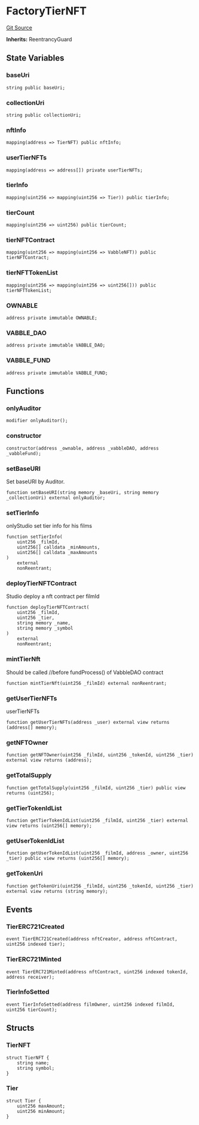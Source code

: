 # FactoryTierNFT
[Git Source](https://github.com/Mill1995/VABDAO/blob/6b2692eb00242bb9bb0e30b4b8c33940feb51fa0/contracts/dao/FactoryTierNFT.sol)

**Inherits:**
ReentrancyGuard


## State Variables
### baseUri

```solidity
string public baseUri;
```


### collectionUri

```solidity
string public collectionUri;
```


### nftInfo

```solidity
mapping(address => TierNFT) public nftInfo;
```


### userTierNFTs

```solidity
mapping(address => address[]) private userTierNFTs;
```


### tierInfo

```solidity
mapping(uint256 => mapping(uint256 => Tier)) public tierInfo;
```


### tierCount

```solidity
mapping(uint256 => uint256) public tierCount;
```


### tierNFTContract

```solidity
mapping(uint256 => mapping(uint256 => VabbleNFT)) public tierNFTContract;
```


### tierNFTTokenList

```solidity
mapping(uint256 => mapping(uint256 => uint256[])) public tierNFTTokenList;
```


### OWNABLE

```solidity
address private immutable OWNABLE;
```


### VABBLE_DAO

```solidity
address private immutable VABBLE_DAO;
```


### VABBLE_FUND

```solidity
address private immutable VABBLE_FUND;
```


## Functions
### onlyAuditor


```solidity
modifier onlyAuditor();
```

### constructor


```solidity
constructor(address _ownable, address _vabbleDAO, address _vabbleFund);
```

### setBaseURI

Set baseURI by Auditor.


```solidity
function setBaseURI(string memory _baseUri, string memory _collectionUri) external onlyAuditor;
```

### setTierInfo

onlyStudio set tier info for his films


```solidity
function setTierInfo(
    uint256 _filmId,
    uint256[] calldata _minAmounts,
    uint256[] calldata _maxAmounts
)
    external
    nonReentrant;
```

### deployTierNFTContract

Studio deploy a nft contract per filmId


```solidity
function deployTierNFTContract(
    uint256 _filmId,
    uint256 _tier,
    string memory _name,
    string memory _symbol
)
    external
    nonReentrant;
```

### mintTierNft

Should be called //before fundProcess() of VabbleDAO contract


```solidity
function mintTierNft(uint256 _filmId) external nonReentrant;
```

### getUserTierNFTs

userTierNFTs


```solidity
function getUserTierNFTs(address _user) external view returns (address[] memory);
```

### getNFTOwner


```solidity
function getNFTOwner(uint256 _filmId, uint256 _tokenId, uint256 _tier) external view returns (address);
```

### getTotalSupply


```solidity
function getTotalSupply(uint256 _filmId, uint256 _tier) public view returns (uint256);
```

### getTierTokenIdList


```solidity
function getTierTokenIdList(uint256 _filmId, uint256 _tier) external view returns (uint256[] memory);
```

### getUserTokenIdList


```solidity
function getUserTokenIdList(uint256 _filmId, address _owner, uint256 _tier) public view returns (uint256[] memory);
```

### getTokenUri


```solidity
function getTokenUri(uint256 _filmId, uint256 _tokenId, uint256 _tier) external view returns (string memory);
```

## Events
### TierERC721Created

```solidity
event TierERC721Created(address nftCreator, address nftContract, uint256 indexed tier);
```

### TierERC721Minted

```solidity
event TierERC721Minted(address nftContract, uint256 indexed tokenId, address receiver);
```

### TierInfoSetted

```solidity
event TierInfoSetted(address filmOwner, uint256 indexed filmId, uint256 tierCount);
```

## Structs
### TierNFT

```solidity
struct TierNFT {
    string name;
    string symbol;
}
```

### Tier

```solidity
struct Tier {
    uint256 maxAmount;
    uint256 minAmount;
}
```

